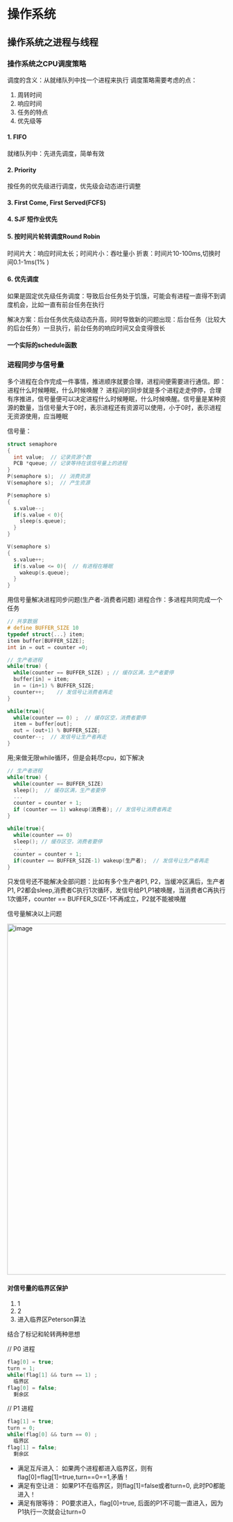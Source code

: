 # 操作系统
## 操作系统之进程与线程
### 操作系统之CPU调度策略
调度的含义：从就绪队列中找一个进程来执行
调度策略需要考虑的点：
1. 周转时间
2. 响应时间
3. 任务的特点
4. 优先级等
#### 1. FIFO
就绪队列中：先进先调度，简单有效
#### 2. Priority
按任务的优先级进行调度，优先级会动态进行调整
#### 3. First Come, First Served(FCFS)
#### 4. SJF 短作业优先
#### 5. 按时间片轮转调度Round Robin
时间片大：响应时间太长；时间片小：吞吐量小
折衷：时间片10-100ms,切换时间0.1-1ms(1% )
#### 6. 优先调度
如果是固定优先级任务调度：导致后台任务处于饥饿，可能会有进程一直得不到调度机会，比如一直有前台任务在执行

解决方案：后台任务优先级动态升高，同时导致新的问题出现：后台任务（比较大的后台任务）一旦执行，前台任务的响应时间又会变得很长

#### 一个实际的schedule函数

### 进程同步与信号量
多个进程在合作完成一件事情，推进顺序就要合理，进程间便需要进行通信。即：进程什么时候睡眠，什么时候唤醒？
进程间的同步就是多个进程走走停停，合理有序推进，信号量便可以决定进程什么时候睡眠，什么时候唤醒。信号量是某种资源的数量，当信号量大于0时，表示进程还有资源可以使用，小于0时，表示进程无资源使用，应当睡眠

信号量：
```C
struct semaphore
{
  int value;  // 记录资源个数
  PCB *queue; // 记录等待在该信号量上的进程
}
P(semaphore s);  // 消费资源
V(semaphore s);  // 产生资源

P(semaphore s) 
{
  s.value--;
  if(s.value < 0){
    sleep(s.queue);
  }
}

V(semaphore s)
{
  s.value++;
  if(s.value <= 0){  // 有进程在睡眠
    wakeup(s.queue);
  }
}
```

用信号量解决进程同步问题(生产者-消费者问题)
进程合作：多进程共同完成一个任务
```C
// 共享数据
# define BUFFER_SIZE 10
typedef struct{...} item;
item buffer[BUFFER_SIZE];
int in = out = counter =0;
```

```C
// 生产者进程
while(true) {
  while(counter == BUFFER_SIZE) ; // 缓存区满，生产者要停
  buffer[in] = item;
  in = (in+1) % BUFFER_SIZE;
  counter++;    // 发信号让消费者再走
}
```
```C
while(true){
  while(counter == 0) ;  // 缓存区空，消费者要停
  item = buffer[out];
  out = (out+1) % BUFFER_SIZE;
  counter--;  // 发信号让生产者再走
}
```
用;来做无限while循环，但是会耗尽cpu，如下解决
```C
// 生产者进程
while(true) {
  while(counter == BUFFER_SIZE) 
  sleep();  // 缓存区满，生产者要停
  ...
  counter = counter + 1;    
  if (counter == 1) wakeup(消费者); // 发信号让消费者再走
}
```
```C
while(true){
  while(counter == 0)
  sleep(); // 缓存区空，消费者要停
  ...
  counter = counter + 1;  
  if(counter == BUFFER_SIZE-1) wakeup(生产者);  // 发信号让生产者再走
}
```
只发信号还不能解决全部问题：比如有多个生产者P1, P2，当缓冲区满后，生产者P1, P2都会sleep,消费者C执行1次循环，发信号给P1,P1被唤醒，当消费者C再执行1次循环，counter == BUFFER_SIZE-1不再成立，P2就不能被唤醒

信号量解决以上问题

<img width="808" alt="image" src="https://user-images.githubusercontent.com/29672091/202977564-fc424579-9b96-49c2-a7c2-e1cbbb278281.png">

#### 对信号量的临界区保护
1. 1
2. 2
3. 进入临界区Peterson算法

结合了标记和轮转两种思想

// P0 进程
```C
flag[0] = true;
turn = 1;
while(flag[1] && turn == 1) ;
  临界区
flag[0] = false;
  剩余区
```
// P1 进程
```C
flag[1] = true;
turn = 0;
while(flag[0] && turn == 0) ;
  临界区
flag[1] = false;
  剩余区
```
- 满足互斥进入：
  如果两个进程都进入临界区，则有flag[0]=flag[1]=true,turn==0==1,矛盾！
- 满足有空让进：
  如果P1不在临界区，则flag[1]=false或者turn=0, 此时P0都能进入！
- 满足有限等待：
  P0要求进入，flag[0]=true, 后面的P1不可能一直进入，因为P1执行一次就会让turn=0
